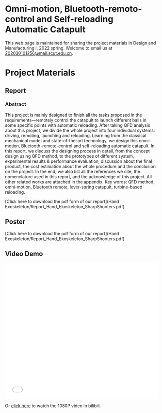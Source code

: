 # Omni-motion, Bluetooth-remoto-control and Self-reloading Automatic Catapult
This web page is maintained for sharing the project materials in Design and Manufacturing I, 2022 spring. Welcome to email us at <202030101256@mail.scut.edu.cn>.

# Project Materials

## Report
### Abstract
This project is mainly designed to finish all the tasks proposed in the requirements—remotely control the catapult to launch different balls in some specific points with automatic reloading. 
After taking QFD analysis about this project, we divide the whole project into four individual systems: 
driving, remoting, launching and reloading. Learning from the classical mechanical model and state-of-the-art technology, we design this omni-motion, Bluetooth-remote-control and self-reloading 
automatic catapult. In this report, we discuss the designing process in detail, from the concept design 
using QFD method, to the prototypes of different system, experimental results & performance 
evaluation, discussion about the final product, the cost estimation about the whole procedure and the 
conclusion on the project. In the end, we also list all the references we cite, the nomenclature used in 
this report, and the acknowledge of this project. All other related works are attached in the appendix.
Key words: QFD method, omni-motion, Bluetooth remote, lever-spring catapult, turbine-based reloading.

[Click here to download the pdf form of our report](Hand Exoskeleton/Report_Hand_Ekoskeleton_SharpShooters.pdf)

## Poster
[Click here to download the pdf form of our report](Hand Exoskeleton/Report_Hand_Ekoskeleton_SharpShooters.pdf)

## Video Demo
<iframe src="//player.bilibili.com/player.html?aid=399365953&bvid=BV1eo4y1u7Z5&cid=1148102749&page=1&high_quality=1&danmaku=0" allowfullscreen="allowfullscreen" width="100%" height="450" scrolling="no" frameborder="0" sandbox="allow-top-navigation allow-same-origin allow-forms allow-scripts"></iframe>

Or [click here](https://www.bilibili.com/video/BV1eo4y1u7Z5/?share_source=copy_web&vd_source=6e25c0ee215551350286d8e6cebc616d) to watch the 1080P video in bilibili.
